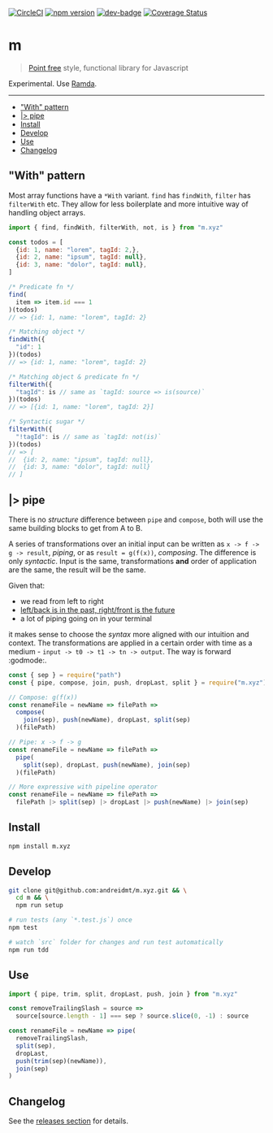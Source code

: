 <!-- markdownlint-disable first-line-h1 line-length -->

[![CircleCI](https://circleci.com/gh/andreidmt/m.xyz.svg?style=svg)](https://circleci.com/gh/andreidmt/m.xyz)
[![npm version](https://badge.fury.io/js/m.xyz.svg)](https://www.npmjs.com/package/m.xyz)
[![dev-badge](https://david-dm.org/andreidmt/m.xyz.svg)](https://david-dm.org/andreidmt/m.xyz)
[![Coverage Status](https://coveralls.io/repos/github/andreidmt/m.xyz/badge.svg)](https://coveralls.io/github/andreidmt/m.xyz)

# m

> [Point free](https://en.wikipedia.org/wiki/Tacit_programming) style, functional library for Javascript

Experimental. Use [Ramda](https://github.com/ramda/ramda).

---

<!-- vim-markdown-toc GFM -->

* ["With" pattern](#with-pattern)
* [|> pipe](#-pipe)
* [Install](#install)
* [Develop](#develop)
* [Use](#use)
* [Changelog](#changelog)

<!-- vim-markdown-toc -->

## "With" pattern

Most array functions have a `*With` variant. `find` has `findWith`, `filter` has `filterWith` etc. They allow for less boilerplate and more intuitive way of handling object arrays.

```js
import { find, findWith, filterWith, not, is } from "m.xyz"

const todos = [
  {id: 1, name: "lorem", tagId: 2,},
  {id: 2, name: "ipsum", tagId: null},
  {id: 3, name: "dolor", tagId: null},
]
```

```js
/* Predicate fn */
find(
  item => item.id === 1
)(todos)
// => {id: 1, name: "lorem", tagId: 2}

/* Matching object */
findWith({
  "id": 1
})(todos)
// => {id: 1, name: "lorem", tagId: 2}

/* Matching object & predicate fn */
filterWith({
  "tagId": is // same as `tagId: source => is(source)`
})(todos)
// => [{id: 1, name: "lorem", tagId: 2}]

/* Syntactic sugar */
filterWith({
  "!tagId": is // same as `tagId: not(is)`
})(todos)
// => [
//  {id: 2, name: "ipsum", tagId: null},
//  {id: 3, name: "dolor", tagId: null}
// ]
```

## |> pipe

There is no _structure_ difference between `pipe` and `compose`, both will use the same building blocks to get from A to B.

A series of transformations over an initial input can be written as `x -> f -> g -> result`, _piping_, or as `result = g(f(x))`, _composing_. The difference is only _syntactic_. Input is the same, transformations **and** order of application are the same, the result will be the same.

Given that:

* we read from left to right
* [left/back is in the past, right/front is the future](https://medium.com/@cwodtke/the-intuitive-and-the-unlearnable-cccffd9a762)
* a lot of piping going on in your terminal

it makes sense to choose the _syntax_ more aligned with our intuition and context. The transformations are applied in a certain order with time as a medium - `input -> t0 -> t1 -> tn -> output`. The way is forward :godmode:.

```js
const { sep } = require("path")
const { pipe, compose, join, push, dropLast, split } = require("m.xyz")

// Compose: g(f(x))
const renameFile = newName => filePath =>
  compose(
    join(sep), push(newName), dropLast, split(sep)
  )(filePath)

// Pipe: x -> f -> g
const renameFile = newName => filePath =>
  pipe(
    split(sep), dropLast, push(newName), join(sep)
  )(filePath)

// More expressive with pipeline operator
const renameFile = newName => filePath =>
  filePath |> split(sep) |> dropLast |> push(newName) |> join(sep)
```

## Install

```bash
npm install m.xyz
```

## Develop

```bash
git clone git@github.com:andreidmt/m.xyz.git && \
  cd m && \
  npm run setup

# run tests (any `*.test.js`) once
npm test

# watch `src` folder for changes and run test automatically
npm run tdd
```

## Use

```js
import { pipe, trim, split, dropLast, push, join } from "m.xyz"

const removeTrailingSlash = source =>
  source[source.length - 1] === sep ? source.slice(0, -1) : source

const renameFile = newName => pipe(
  removeTrailingSlash,
  split(sep),
  dropLast,
  push(trim(sep)(newName)),
  join(sep)
)
```

## Changelog

See the [releases section](https://github.com/andreidmt/m.xyz/releases) for details.
